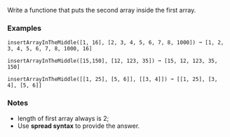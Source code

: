 Write a functione that puts the second array inside the first array.

### Examples

    insertArrayInTheMiddle([1, 16], [2, 3, 4, 5, 6, 7, 8, 1000]) ➞ [1, 2, 3, 4, 5, 6, 7, 8, 1000, 16]
    
    insertArrayInTheMiddle([15,150], [12, 123, 35]) ➞ [15, 12, 123, 35, 150]
    
    insertArrayInTheMiddle([[1, 25], [5, 6]], [[3, 4]]) ➞ [[1, 25], [3, 4], [5, 6]]

### Notes

*   length of first array always is 2;
*   Use **spread syntax** to provide the answer.
